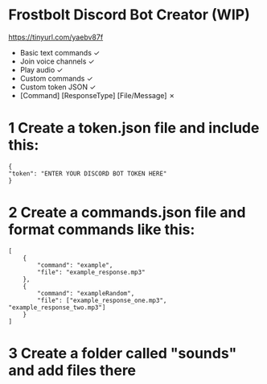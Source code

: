# Frostbolt Discord Bot Creator (WIP)
https://tinyurl.com/yaebv87f

- Basic text commands ✓
- Join voice channels ✓
- Play audio ✓
- Custom commands ✓
- Custom token JSON ✓
- [Command] [ResponseType] [File/Message] ✗


# 1 Create a token.json file and include this:
```
{
"token": "ENTER YOUR DISCORD BOT TOKEN HERE"
}
```

# 2 Create a commands.json file and format commands like this: 
```
[
    {
        "command": "example",
        "file": "example_response.mp3"
    },
    {
        "command": "exampleRandom",
        "file": ["example_response_one.mp3", "example_response_two.mp3"]
    }
]
```

# 3 Create a folder called "sounds" and add files there

